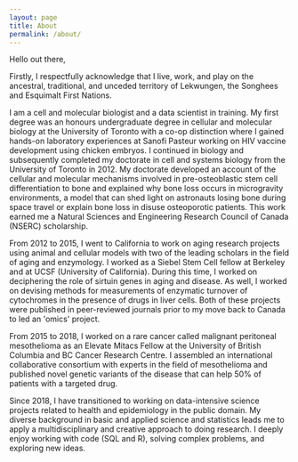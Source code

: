 ```yaml
---
layout: page
title: About
permalink: /about/
---
```


Hello out there,

Firstly, I respectfully acknowledge that I live, work, and play on the ancestral, traditional, and unceded territory of Lekwungen, the Songhees and Esquimalt First Nations.

I am a cell and molecular biologist and a data scientist in training. My first degree was an honours undergraduate degree in cellular and molecular biology at the University of Toronto with a co-op distinction where I gained hands-on laboratory experiences at Sanofi Pasteur working on HIV vaccine development using chicken embryos. I continued in biology and subsequently completed my doctorate in cell and systems biology from the University of Toronto in 2012. My doctorate developed an account of the cellular and molecular mechanisms involved in pre-osteoblastic stem cell differentiation to bone and explained why bone loss occurs in microgravity environments, a model that can shed light on astronauts losing bone during space travel or explain bone loss in disuse osteoporotic patients.  This work earned me a Natural Sciences and Engineering Research Council of Canada (NSERC) scholarship.

From 2012 to 2015, I went to California to work on aging research projects using animal and cellular models with two of the leading scholars in the field of aging and enzymology. I worked as a Siebel Stem Cell fellow at Berkeley and at UCSF (University of California). During this time, I worked on deciphering the role of sirtuin genes in aging and disease. As well, I worked on devising methods for measurements of enzymatic turnover of cytochromes in the presence of drugs in liver cells. Both of these projects were published in peer-reviewed journals prior to my move back to Canada to led an 'omics' project.

From 2015 to 2018, I worked on a rare cancer called malignant peritoneal mesothelioma as an Elevate Mitacs Fellow at the University of British Columbia and BC Cancer Research Centre. I assembled an international collaborative consortium with experts in the field of mesothelioma and published novel genetic variants of the disease that can help 50% of patients with a targeted drug. 

Since 2018, I have transitioned to working on data-intensive science projects related to health and epidemiology in the public domain.  My diverse background in basic and applied science and statistics leads me to apply a multidisciplinary and creative approach to doing research. I deeply enjoy working with code (SQL and R), solving complex problems, and exploring new ideas.
